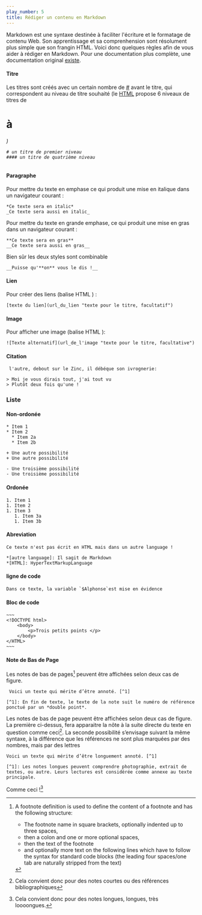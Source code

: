```yaml
---
play_number: 5
title: Rédiger un contenu en Markdown
---
```


Markdown est une syntaxe destinée à faciliter l'écriture et le formatage de contenu Web. Son apprentissage et sa comprenhension sont résolument plus simple que son frangin HTML. Voici donc quelques règles afin de vous aider à rédiger en Markdown. Pour une documentation plus complète, une documentation original [existe](https://kramdown.gettalong.org/syntax.html).

#### Titre
Les titres sont créés avec un certain nombre de [#](https://fr.wikipedia.org/wiki/Croisillon_(signe)) avant le titre, qui correspondent au niveau de titre souhaité (le [HTML](https://fr.wikipedia.org/wiki/HTML) propose 6 niveaux de titres de <h1> à <h6>)
	
~~~
# un titre de premier niveau
#### un titre de quatrième niveau
~~~

#### Paragraphe
Pour mettre du texte en emphase ce qui produit une mise en italique dans un navigateur courant :

~~~
*Ce texte sera en italic*
_Ce texte sera aussi en italic_
~~~

Pour mettre du texte en grande emphase, ce qui produit une mise en gras dans un navigateur courant :

~~~
**Ce texte sera en gras**
__Ce texte sera aussi en gras__
~~~

Bien sûr les deux styles sont combinable

~~~
__Puisse qu'**on** vous le dis !__
~~~

#### Lien
Pour créer des liens (balise HTML <a>) :

~~~
[texte du lien](url_du_lien "texte pour le titre, facultatif")

~~~

#### Image
Pour afficher une image (balise HTML <img>):

~~~
![Texte alternatif](url_de_l'image "texte pour le titre, facultative")

~~~

#### Citation

~~~
 l'autre, debout sur le Zinc, il débéque son ivrognerie:

> Moi je vous dirais tout, j'ai tout vu
> Plutôt deux fois qu'une !

~~~

### Liste
#### Non-ordonée

~~~
* Item 1
* Item 2
  * Item 2a
  * Item 2b

+ Une autre possibilité
+ Une autre possibilité

- Une troisième possibilité
- Une troisième possibilité
~~~

#### Ordonée

~~~
1. Item 1
1. Item 2
1. Item 3
   1. Item 3a
   1. Item 3b

~~~

#### Abreviation

~~~
Ce texte n'est pas écrit en HTML mais dans un autre language !

*[autre language]: Il sagit de Markdown
*[HTML]: HyperTextMarkupLanguage

~~~

#### ligne de code

~~~~~~~
Dans ce texte, la variable `$Alphonse`est mise en évidence
~~~~~~~


#### Bloc de code

~~~~~~~
~~~
<!DOCTYPE html>
    <body>
        <p>Trois petits points </p>
    </body>
</HTML>
~~~
~~~~~~~

#### Note de Bas de Page
Les notes de bas de pages[^1] peuvent être affichées selon deux cas de figure.

~~~
 Voici un texte qui mérite d’être annoté. [^1]

[^1]: En fin de texte, le texte de la note suit le numéro de référence ponctué par un *double point*.
~~~

Les notes de bas de page peuvent être affichées selon deux cas de figure. La première ci-dessus, fera apparaitre la nôte à la suite directe du texte en question comme ceci[^A].
La seconde possibilité s’envisage suivant la même syntaxe, à la différence que les références ne sont plus marquées par des nombres, mais par des lettres

~~~
Voici un texte qui mérite d’être longuement annoté. [^1]

[^1]: Les notes longues peuvent comprendre photographie, extrait de textes, ou autre. Leurs lectures est considérée comme annexe au texte principale.
~~~

Comme ceci ![^2] 

[^A]:
	Cela convient donc pour des notes courtes ou des références bibliographiques

[^1]:
	A footnote definition is used to define the content of a footnote and has the following structure:

	*  The footnote name in square brackets, optionally indented up to three spaces,
	*  then a colon and one or more optional spaces,
	*  then the text of the footnote
	* and optionally more text on the following lines which have to follow the syntax for standard code blocks (the leading four spaces/one tab are naturally stripped from the text)

[^2]:
	Cela convient donc pour des notes longues, longues, très loooongues.


<!-- Récapitulatif Syntax Markdown 

Start by:	(3 dash, carriage return)
			play_number: 1
			title: Understand what people need
			(3 dash, carriage return)

h1:		#
h2:		##
h3:		###

a: 		[about the Blabla](https://blab.la)
ul: 	- Blabla
ol:		1. Blabla

Espace fine : 				&thinsp;
Espace fine insécable : 	&#8239;
Espace insécable : 			&nbsp;

-->